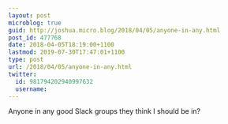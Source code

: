 ```yaml
---
layout: post
microblog: true
guid: http://joshua.micro.blog/2018/04/05/anyone-in-any.html
post_id: 477768
date: 2018-04-05T18:19:00+1100
lastmod: 2019-07-30T17:47:01+1100
type: post
url: /2018/04/05/anyone-in-any.html
twitter:
  id: 981794202940997632
  username: 
---
```

Anyone in any good Slack groups they think I should be in?
